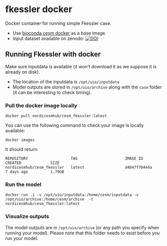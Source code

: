 # fkessler docker

Docker container for running simple Fkessler case.


- Use [bioconda cesm docker](https://bioconda.github.io/recipes/cesm/README.html) as a base image.
- Input dataset available on zenodo: [![DOI](https://zenodo.org/badge/DOI/10.5281/zenodo.3526193.svg)](https://doi.org/10.5281/zenodo.3526193)

## Running Fkessler with docker

Make sure inputdata is available (it won't download it as we suppose it is already on disk). 
- The location of the inputdata is `/opt/uio/inputdata` 
- Model outputs are stored in `/opt/uio/archive` along with the `case` folder (it can be interesting to check timing).

### Pull the docker image locally

```
docker pull nordicesmhub/cesm_fkessler:latest
```

You can use the following command to check your image is locally available:

```
docker images
```

It should return:

```
REPOSITORY                   TAG                     IMAGE ID            CREATED             SIZE
nordicesmhub/cesm_fkessler   latest                  d4847f70444a        7 days ago          1.79GB
```

### Run the model

```
docker run -i -v /opt/uio/inputdata:/home/cesm/inputdata -v /opt/uio/archive:/home/cesm/archive  -t nordicesmhub/cesm_fkessler:latest
```

### Visualize outputs

The model outputs are in `/opt/uio/archive` (or any path you specify when running your model). Please note that this folder needs to exist before you run your model.
